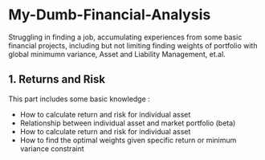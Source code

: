 # My-Dumb-Financial-Analysis
Struggling in finding a job, accumulating experiences from some basic financial projects, including but not limiting finding weights of portfolio with global minimumn variance, Asset and Liability Management, et.al.

## 1. Returns and Risk
This part includes some basic knowledge :
*  How to calculate return and risk for individual asset
*  Relationship between individual asset and market portfolio (beta)
*  How to calculate return and risk for individual asset
*  How to find the optimal weights given specific return or minimum variance constraint
